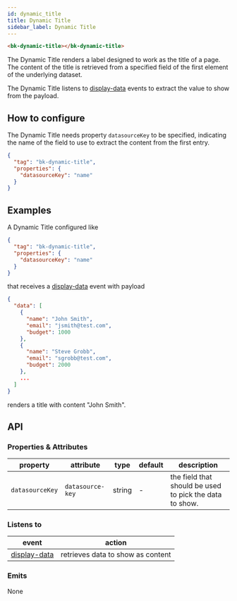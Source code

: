 ```yaml
---
id: dynamic_title
title: Dynamic Title
sidebar_label: Dynamic Title
---
```


<!--
WARNING: this file was automatically generated by Mia-Platform Doc Aggregator.
DO NOT MODIFY IT BY HAND.
Instead, modify the source file and run the aggregator to regenerate this file.
-->

<!--
WARNING:
This file is automatically generated. Please edit the 'README' file of the corresponding component and run `yarn copy:docs`
-->

[display-data]: ../70_events.md#display-data



```html
<bk-dynamic-title></bk-dynamic-title>
```

The Dynamic Title renders a label designed to work as the title of a page.
The content of the title is retrieved from a specified field of the first element of the underlying dataset.

The Dynamic Title listens to [display-data] events to extract the value to show from the payload.

## How to configure

The Dynamic Title needs property `datasourceKey` to be specified,
indicating the name of the field to use to extract the content from the first entry.

```json
{
  "tag": "bk-dynamic-title",
  "properties": {
    "datasourceKey": "name"
  }
}
```

## Examples

A Dynamic Title configured like

```json
{
  "tag": "bk-dynamic-title",
  "properties": {
    "datasourceKey": "name"
  }
}
```

that receives a [display-data] event with payload

```json
{
  "data": [
    {
      "name": "John Smith",
      "email": "jsmith@test.com",
      "budget": 1000
    },
    {
      "name": "Steve Grobb",
      "email": "sgrobb@test.com",
      "budget": 2000
    },
    ...
  ]
}
```

renders a title with content "John Smith".

## API

### Properties & Attributes

| property        | attribute        | type   | default | description                                             |
| --------------- | ---------------- | ------ | ------- | ------------------------------------------------------- |
| `datasourceKey` | `datasource-key` | string | -       | the field that should be used to pick the data to show. |

### Listens to

| event          | action                            |
| -------------- | --------------------------------- |
| [display-data] | retrieves data to show as content |

### Emits

None
